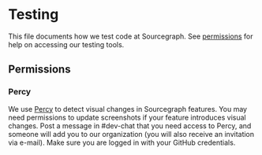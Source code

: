 # Testing

This file documents how we test code at Sourcegraph. See [permissions](#permissions) for help on accessing our testing tools. 

## Permissions

### Percy

We use [Percy](https://percy.io/) to detect visual changes in Sourcegraph features. You may need permissions to update screenshots if your feature introduces visual changes. Post a message in #dev-chat that you need access to Percy, and someone will add you to our organization (you will also receive an invitation via e-mail). Make sure you are logged in with your GitHub credentials.
